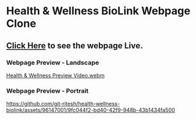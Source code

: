 # Health & Wellness BioLink Webpage Clone

## [Click Here](https://git-ritesh.github.io/Health-Wellness-BioLink-Clone/) to see the webpage Live.

### Webpage Preview - Landscape
[Health & Wellness Preview Video.webm](https://github.com/git-ritesh/Health-Wellness-BioLink-Clone/assets/96147001/7724b0ba-9baf-4b6c-889e-d6486bdcc8ba)

### Webpage Preview - Portrait

https://github.com/git-ritesh/health-wellness-biolink/assets/96147001/9fc044f2-bd40-42f9-948b-43b1434fa500
